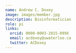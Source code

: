 ```yaml
---
name: Andrew C. Doxey
image: images/member.jpg
description: Bioinformatician
role: pi
links:
  orcid: 0000-0003-2015-099X
  email: acdoxey@uwaterloo.ca
  twitter: ACDoxey
---
```



